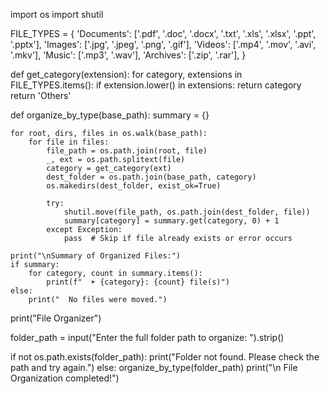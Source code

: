 import os
import shutil

FILE_TYPES = {
    'Documents': ['.pdf', '.doc', '.docx', '.txt', '.xls', '.xlsx', '.ppt', '.pptx'],
    'Images': ['.jpg', '.jpeg', '.png', '.gif'],
    'Videos': ['.mp4', '.mov', '.avi', '.mkv'],
    'Music': ['.mp3', '.wav'],
    'Archives': ['.zip', '.rar'],
}

def get_category(extension):
    for category, extensions in FILE_TYPES.items():
        if extension.lower() in extensions:
            return category
    return 'Others'

def organize_by_type(base_path):
    summary = {}

    for root, dirs, files in os.walk(base_path):
        for file in files:
            file_path = os.path.join(root, file)
            _, ext = os.path.splitext(file)
            category = get_category(ext)
            dest_folder = os.path.join(base_path, category)
            os.makedirs(dest_folder, exist_ok=True)

            try:
                shutil.move(file_path, os.path.join(dest_folder, file))
                summary[category] = summary.get(category, 0) + 1
            except Exception:
                pass  # Skip if file already exists or error occurs

    print("\nSummary of Organized Files:")
    if summary:
        for category, count in summary.items():
            print(f"  ➤ {category}: {count} file(s)")
    else:
        print("  No files were moved.")

print("File Organizer")

folder_path = input("Enter the full folder path to organize: ").strip()

if not os.path.exists(folder_path):
    print("Folder not found. Please check the path and try again.")
else:
    organize_by_type(folder_path)
    print("\n File Organization completed!")
